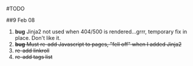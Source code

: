 #TODO

##9 Feb 08

1. __bug__ Jinja2 not used when 404/500 is rendered...grrr, temporary fix in place.  Don't like it.
2. <del>__bug__ Must re-add Javascript to pages, "fell off" when I added Jinja2</del>
3. <del>re-add linkroll</del>
4. <del>re-add tags list</del>
